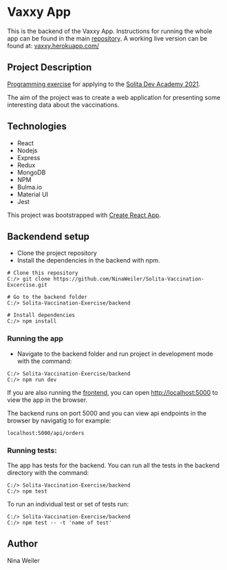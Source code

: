 # Vaxxy App
This is the backend of the Vaxxy App. Instructions for running the whole app can be found in the main [repository](https://github.com/NinaWeiler/Solita-Vaccination-Excercise).
A working live version can be found at: [vaxxy.herokuapp.com/](https://vaxxy.herokuapp.com/)

## Project Description
[Programming exercise](https://github.com/solita/vaccine-exercise-2021) for applying to the [Solita Dev Academy 2021](https://www.solita.fi/positions/akatemiasta-nostetta-devaajan-uralle-4447301003/).

The aim of the project was to create a web application for presenting some interesting data about the vaccinations. 

## Technologies
* React
* Nodejs
* Express
* Redux
* MongoDB
* NPM 
* Bulma.io
* Material UI
* Jest

This project was bootstrapped with [Create React App](https://github.com/facebook/create-react-app).

## Backendend setup

* Clone the project repository
* Install the dependencies in the backend with npm. 
```
# Clone this repository
C:/> git clone https://github.com/NinaWeiler/Solita-Vaccination-Excercise.git

# Go to the backend folder
C:/> Solita-Vaccination-Exercise/backend

# Install dependencies 
C:/> npm install
```

### Running the app
* Navigate to the backend folder and run project in development mode with the command:
```
C:/> Solita-Vaccination-Exercise/backend
C:/> npm run dev
```

If you are also running the [frontend](https://github.com/NinaWeiler/Solita-Vaccination-Excercise), you can open [http://localhost:5000](http://localhost:5000) to view the app in the browser.

The backend runs on port 5000 and you can view api endpoints in the browser by navigatig to for example: 
```
localhost:5000/api/orders
```

### Running tests:
The app has tests for the backend. You can run all the tests in the backend directory with the command:
```
C:/> Solita-Vaccination-Exercise/backend
C:/> npm test
```
To run an individual test or set of tests run:
```
C:/> Solita-Vaccination-Exercise/backend
C:/> npm test -- -t 'name of test'
```

## Author
Nina Weiler
